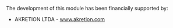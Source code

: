 The development of this module has been financially supported by:

- AKRETION LTDA - www.akretion.com
